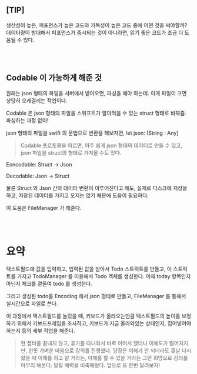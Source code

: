 ## [TIP] 
생산성이 높은, 퍼포먼스가 높은 코드와 가독성이 높은 코드 중에 어떤 것을 써야할까?
데이터량이 방대해서 퍼포먼스가 중시되는 것이 아니라면, 읽기 좋은 코드가 조금 더 도움될 수 있다.

<br><br>

## Codable 이 가능하게 해준 것
원래는 json 형태의 파일을 서버에서 받아오면, 파싱을 해야 하는데. 이게 파일이 크면 상당히 오래걸리는 작업이다.

Codable 은 json 형태의 파일을 스위프트가 알아먹을 수 있는 struct 형태로 바꿔줌. 파싱하는 과정 없이!

json 형태의 파일을 swift 의 문법으로 변환을 해보자면, let json: [String : Any] 

> Codable 프로토콜을 따르면, 아주 쉽게 json 형태의 데이터로 만들 수 있고, json 파일을 struct의 형태로 가져올 수도 있다.

Eoncodable: Struct -> Json

Decodable: Json -> Struct

물론 Struct 와 Json 간의 데이터 변환이 이루어진다고 해도, 실제로 디스크에 저장을 하고, 저장된 데이터를 가지고 오지는 않기 때문에 도움이 필요하다.

이 도움은 FileManager 가 해준다.

<br><br>

# 요약

텍스트필드에 값을 입력하고, 입력된 값을 받아서 Todo 스트럭트를 만들고, 이 스트럭트를 가지고 TodoManager 를 이용해서 Todo 객체를 생성한다. 이때 today 항목인지 아닌지 체크를 곁들여 todo 를 생성한다. 

그리고 생성된 todo를 Encoding 해서 json 형태로 만들고, FileManager 를 통해서 실시간으로 파일로 쓴다. 

이 과정에서 텍스트필드를 눌렀을 때, 키보드가 올라오는만큼 텍스트필드의 높이를 보정하기 위해서 키보드프레임을 조사하고, 키보드가 지금 올라와있는 상태인지, 집어넣어야하는지 등의 세부 작업을 해준다.

> 한 챕터를 끝내지 않고, 휴가를 다녀와서 바로 이어서 했더니 이해도가 떨어지지만, 한뜻 가벼운 마음으로 강의를 진행했다. 당장은 이해가 안 되더라도 훗날 다시 왔을 때 이해를 하고 말 거라는, 이해를 할 수 있을 거라는 그런 희망으로 강의를 마무리 해본다. 달릴 체력을 비축해왔다. 앞으로 또 한번 달려보자!